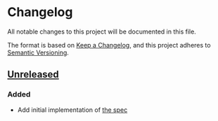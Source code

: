 # Changelog

All notable changes to this project will be documented in this file.

The format is based on [Keep a Changelog](https://keepachangelog.com/en/1.0.0/),
and this project adheres to [Semantic Versioning](https://semver.org/spec/v2.0.0.html).

## [Unreleased]

### Added

- Add initial implementation of [the spec](https://github.com/sqids/sqids-spec)

[unreleased]: https://github.com/sqids/sqids-kotlin/commits/main